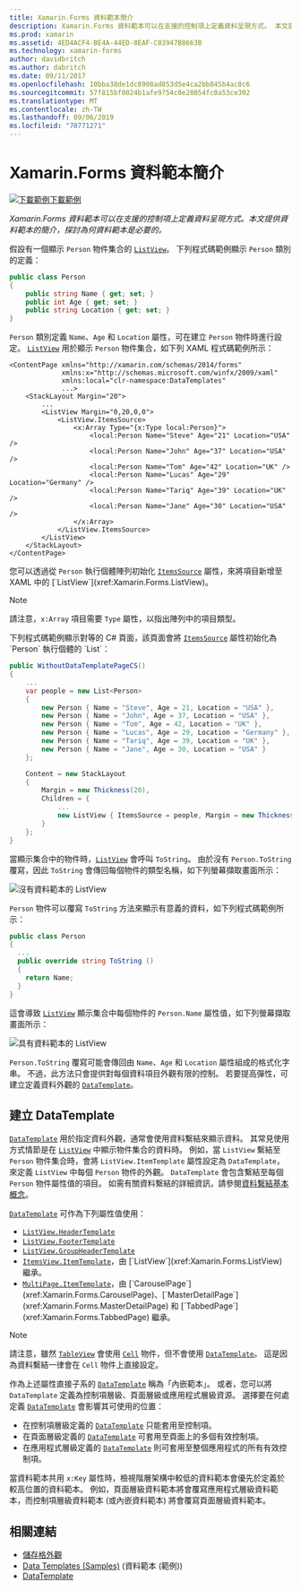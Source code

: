 ```yaml
---
title: Xamarin.Forms 資料範本簡介
description: Xamarin.Forms 資料範本可以在支援的控制項上定義資料呈現方式。 本文提供資料範本的簡介，探討為何資料範本是必要的。
ms.prod: xamarin
ms.assetid: 4ED4ACF4-BE4A-44ED-8EAF-C03947B8663B
ms.technology: xamarin-forms
author: davidbritch
ms.author: dabritch
ms.date: 09/11/2017
ms.openlocfilehash: 10bba38de1dc8908ad853d5e4ca2bb845b4ac8c6
ms.sourcegitcommit: 57f815bf0024b1afe9754c0e28054fc0a53ce302
ms.translationtype: MT
ms.contentlocale: zh-TW
ms.lasthandoff: 09/06/2019
ms.locfileid: "70771271"
---
```

# <a name="introduction-to-xamarinforms-data-templates"></a>Xamarin.Forms 資料範本簡介

[![下載範例](~/media/shared/download.png)下載範例](https://docs.microsoft.com/samples/xamarin/xamarin-forms-samples/templates-datatemplates)

_Xamarin.Forms 資料範本可以在支援的控制項上定義資料呈現方式。本文提供資料範本的簡介，探討為何資料範本是必要的。_

假設有一個顯示 `Person` 物件集合的 [`ListView`](xref:Xamarin.Forms.ListView)。 下列程式碼範例顯示 `Person` 類別的定義：

```csharp
public class Person
{
    public string Name { get; set; }
    public int Age { get; set; }
    public string Location { get; set; }
}
```

`Person` 類別定義 `Name`、`Age` 和 `Location` 屬性，可在建立 `Person` 物件時進行設定。 [`ListView`](xref:Xamarin.Forms.ListView) 用於顯示 `Person` 物件集合，如下列 XAML 程式碼範例所示：

```xaml
<ContentPage xmlns="http://xamarin.com/schemas/2014/forms"
             xmlns:x="http://schemas.microsoft.com/winfx/2009/xaml"
             xmlns:local="clr-namespace:DataTemplates"
             ...>
    <StackLayout Margin="20">
        ...
        <ListView Margin="0,20,0,0">
            <ListView.ItemsSource>
                <x:Array Type="{x:Type local:Person}">
                    <local:Person Name="Steve" Age="21" Location="USA" />
                    <local:Person Name="John" Age="37" Location="USA" />
                    <local:Person Name="Tom" Age="42" Location="UK" />
                    <local:Person Name="Lucas" Age="29" Location="Germany" />
                    <local:Person Name="Tariq" Age="39" Location="UK" />
                    <local:Person Name="Jane" Age="30" Location="USA" />
                </x:Array>
            </ListView.ItemsSource>
        </ListView>
    </StackLayout>
</ContentPage>
```

您可以透過從 `Person` 執行個體陣列初始化 [`ItemsSource`](xref:Xamarin.Forms.ItemsView`1.ItemsSource) 屬性，來將項目新增至 XAML 中的 [`ListView`](xref:Xamarin.Forms.ListView)。

> [!NOTE]
> 請注意，`x:Array` 項目需要 `Type` 屬性，以指出陣列中的項目類型。

下列程式碼範例顯示對等的 C# 頁面，該頁面會將 [`ItemsSource`](xref:Xamarin.Forms.ItemsView`1.ItemsSource) 屬性初始化為 `Person` 執行個體的 `List`：

```csharp
public WithoutDataTemplatePageCS()
{
    ...
    var people = new List<Person>
    {
        new Person { Name = "Steve", Age = 21, Location = "USA" },
        new Person { Name = "John", Age = 37, Location = "USA" },
        new Person { Name = "Tom", Age = 42, Location = "UK" },
        new Person { Name = "Lucas", Age = 29, Location = "Germany" },
        new Person { Name = "Tariq", Age = 39, Location = "UK" },
        new Person { Name = "Jane", Age = 30, Location = "USA" }
    };

    Content = new StackLayout
    {
        Margin = new Thickness(20),
        Children = {
            ...
            new ListView { ItemsSource = people, Margin = new Thickness(0, 20, 0, 0) }
        }
    };
}
```

當顯示集合中的物件時，[`ListView`](xref:Xamarin.Forms.ListView) 會呼叫 `ToString`。 由於沒有 `Person.ToString` 覆寫，因此 `ToString` 會傳回每個物件的類型名稱，如下列螢幕擷取畫面所示：

![](introduction-images/no-data-template.png "沒有資料範本的 ListView")

`Person` 物件可以覆寫 `ToString` 方法來顯示有意義的資料，如下列程式碼範例所示：

```csharp
public class Person
{
  ...
  public override string ToString ()
  {
    return Name;
  }
}
```

這會導致 [`ListView`](xref:Xamarin.Forms.ListView) 顯示集合中每個物件的 `Person.Name` 屬性值，如下列螢幕擷取畫面所示：

![](introduction-images/override-tostring.png "具有資料範本的 ListView")

`Person.ToString` 覆寫可能會傳回由 `Name`、`Age` 和 `Location` 屬性組成的格式化字串。 不過，此方法只會提供對每個資料項目外觀有限的控制。 若要提高彈性，可建立定義資料外觀的 [`DataTemplate`](xref:Xamarin.Forms.DataTemplate)。

## <a name="creating-a-datatemplate"></a>建立 DataTemplate

[`DataTemplate`](xref:Xamarin.Forms.DataTemplate) 用於指定資料外觀，通常會使用資料繫結來顯示資料。 其常見使用方式情節是在 [`ListView`](xref:Xamarin.Forms.ListView) 中顯示物件集合的資料時。 例如，當 `ListView` 繫結至 `Person` 物件集合時，會將 `ListView.ItemTemplate` 屬性設定為 `DataTemplate`，來定義 `ListView` 中每個 `Person` 物件的外觀。 `DataTemplate` 會包含繫結至每個 `Person` 物件屬性值的項目。 如需有關資料繫結的詳細資訊，請參閱[資料繫結基本概念](~/xamarin-forms/xaml/xaml-basics/data-binding-basics.md)。

[`DataTemplate`](xref:Xamarin.Forms.DataTemplate) 可作為下列屬性值使用：

- [`ListView.HeaderTemplate`](xref:Xamarin.Forms.ListView.HeaderTemplate)
- [`ListView.FooterTemplate`](xref:Xamarin.Forms.ListView.FooterTemplate)
- [`ListView.GroupHeaderTemplate`](xref:Xamarin.Forms.ListView.GroupHeaderTemplate)
- [`ItemsView.ItemTemplate`](xref:Xamarin.Forms.ItemsView`1)，由 [`ListView`](xref:Xamarin.Forms.ListView) 繼承。
- [`MultiPage.ItemTemplate`](xref:Xamarin.Forms.MultiPage`1)，由 [`CarouselPage`](xref:Xamarin.Forms.CarouselPage)、[`MasterDetailPage`](xref:Xamarin.Forms.MasterDetailPage) 和 [`TabbedPage`](xref:Xamarin.Forms.TabbedPage) 繼承。

> [!NOTE]
> 請注意，雖然 [`TableView`](xref:Xamarin.Forms.TableView) 會使用 [`Cell`](xref:Xamarin.Forms.Cell) 物件，但不會使用 [`DataTemplate`](xref:Xamarin.Forms.DataTemplate)。 這是因為資料繫結一律會在 `Cell` 物件上直接設定。

作為上述屬性直接子系的 [`DataTemplate`](xref:Xamarin.Forms.DataTemplate) 稱為「內嵌範本」。 或者，您可以將 `DataTemplate` 定義為控制項層級、頁面層級或應用程式層級資源。 選擇要在何處定義 [`DataTemplate`](xref:Xamarin.Forms.DataTemplate) 會影響其可使用的位置：

- 在控制項層級定義的 [`DataTemplate`](xref:Xamarin.Forms.DataTemplate) 只能套用至控制項。
- 在頁面層級定義的 [`DataTemplate`](xref:Xamarin.Forms.DataTemplate) 可套用至頁面上的多個有效控制項。
- 在應用程式層級定義的 [`DataTemplate`](xref:Xamarin.Forms.DataTemplate) 則可套用至整個應用程式的所有有效控制項。

當資料範本共用 `x:Key` 屬性時，檢視階層架構中較低的資料範本會優先於定義於較高位置的資料範本。 例如，頁面層級資料範本將會覆寫應用程式層級資料範本，而控制項層級資料範本 (或內嵌資料範本) 將會覆寫頁面層級資料範本。

## <a name="related-links"></a>相關連結

- [儲存格外觀](~/xamarin-forms/user-interface/listview/customizing-cell-appearance.md)
- [Data Templates (Samples)](https://docs.microsoft.com/samples/xamarin/xamarin-forms-samples/templates-datatemplates) (資料範本 (範例))
- [DataTemplate](xref:Xamarin.Forms.DataTemplate)
